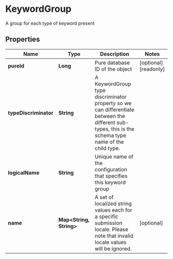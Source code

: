 

# KeywordGroup

A group for each type of keyword present
## Properties

Name | Type | Description | Notes
------------ | ------------- | ------------- | -------------
**pureId** | **Long** | Pure database ID of the object |  [optional] [readonly]
**typeDiscriminator** | **String** | A KeywordGroup type discriminator property so we can differentiate between the different sub-types, this is the schema type name of the child type. | 
**logicalName** | **String** | Unique name of the configuration that specifies this keyword group | 
**name** | **Map&lt;String, String&gt;** | A set of localized string values each for a specific submission locale. Please note that invalid locale values will be ignored. |  [optional]



